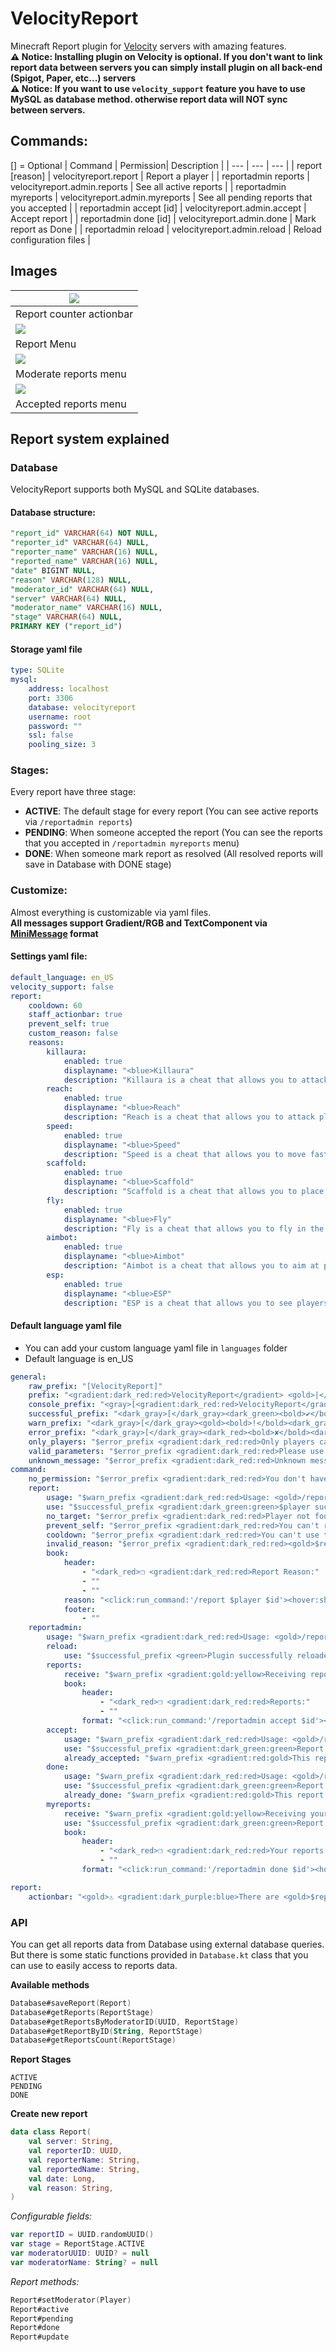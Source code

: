 # VelocityReport
Minecraft Report plugin for [Velocity](https://github.com/PaperMC/Velocity) servers with amazing features.  
**⚠️ Notice: Installing plugin on Velocity is optional. If you don't want to link report data between servers you can simply install plugin on all back-end (Spigot, Paper, etc...) servers**   
**⚠️ Notice: If you want to use `velocity_support` feature you have to use MySQL as database method. otherwise report data will NOT sync between servers.**

## Commands:
[] = Optional
| Command | Permission| Description |
| --- | --- | --- |
| report <player> [reason] | velocityreport.report | Report a player |
| reportadmin reports | velocityreport.admin.reports | See all active reports |
| reportadmin myreports | velocityreport.admin.myreports | See all pending reports that you accepted |
| reportadmin accept [id] | velocityreport.admin.accept | Accept report |
| reportadmin done [id] | velocityreport.admin.done | Mark report as Done |
| reportadmin reload | velocityreport.admin.reload | Reload configuration files |

## Images
| ![](https://i.imgur.com/pDdXDo6.png) |
| --- |
| Report counter actionbar |
| ![](https://i.imgur.com/sMTUcMN.png) |
| Report Menu |
| ![](https://i.imgur.com/JqjPBmN.png) |
| Moderate reports menu |
| ![](https://i.imgur.com/XI1uGjb.png) |
| Accepted reports menu |

## Report system explained
### Database
VelocityReport supports both MySQL and SQLite databases.  
  
#### Database structure:
```sql
"report_id" VARCHAR(64) NOT NULL,
"reporter_id" VARCHAR(64) NULL,
"reporter_name" VARCHAR(16) NULL,
"reported_name" VARCHAR(16) NULL,
"date" BIGINT NULL,
"reason" VARCHAR(128) NULL,
"moderator_id" VARCHAR(64) NULL,
"server" VARCHAR(64) NULL,
"moderator_name" VARCHAR(16) NULL,
"stage" VARCHAR(64) NULL,
PRIMARY KEY ("report_id")
```  
#### Storage yaml file
```yml
type: SQLite
mysql:
    address: localhost
    port: 3306
    database: velocityreport
    username: root
    password: ""
    ssl: false
    pooling_size: 3
```

### Stages:
Every report have three stage:
- **ACTIVE**: The default stage for every report (You can see active reports via `/reportadmin reports`)
- **PENDING**: When someone accepted the report (You can see the reports that you accepted in `/reportadmin myreports` menu)
- **DONE**: When someone mark report as resolved (All resolved reports will save in Database with DONE stage)

### Customize:   
Almost everything is customizable via yaml files.   
**All messages support Gradient/RGB and TextComponent via [MiniMessage](https://docs.adventure.kyori.net/minimessage/) format**

#### Settings yaml file:
```yml
default_language: en_US
velocity_support: false
report:
    cooldown: 60
    staff_actionbar: true
    prevent_self: true
    custom_reason: false
    reasons:
        killaura:
            enabled: true
            displayname: "<blue>Killaura"
            description: "Killaura is a cheat that allows you to attack players without looking at them."
        reach:
            enabled: true
            displayname: "<blue>Reach"
            description: "Reach is a cheat that allows you to attack players from a long distance."
        speed:
            enabled: true
            displayname: "<blue>Speed"
            description: "Speed is a cheat that allows you to move faster than normal."
        scaffold:
            enabled: true
            displayname: "<blue>Scaffold"
            description: "Scaffold is a cheat that allows you to place blocks under you."
        fly:
            enabled: true
            displayname: "<blue>Fly"
            description: "Fly is a cheat that allows you to fly in the air."
        aimbot:
            enabled: true
            displayname: "<blue>Aimbot"
            description: "Aimbot is a cheat that allows you to aim at players automatically."
        esp:
            enabled: true
            displayname: "<blue>ESP"
            description: "ESP is a cheat that allows you to see players through walls."
```

#### Default language yaml file
* You can add your custom language yaml file in `languages` folder
* Default language is en_US
```yml
general:
    raw_prefix: "[VelocityReport]"
    prefix: "<gradient:dark_red:red>VelocityReport</gradient> <gold>|</gold>"
    console_prefix: "<gray>[<gradient:dark_red:red>VelocityReport</gradient>]</gray>"
    successful_prefix: "<dark_gray>[</dark_gray><dark_green><bold>✔</bold><dark_gray>]</dark_gray>"
    warn_prefix: "<dark_gray>[</dark_gray><gold><bold>!</bold><dark_gray>]</dark_gray>"
    error_prefix: "<dark_gray>[</dark_gray><dark_red><bold>✘</bold><dark_gray>]</dark_gray>"
    only_players: "$error_prefix <gradient:dark_red:red>Only players can use this command."
    valid_parameters: "$error_prefix <gradient:dark_red:red>Please use a valid parameter for this command. <dark_gray>($argument)"
    unknown_message: "$error_prefix <gradient:dark_red:red>Unknown message!"
command:
    no_permission: "$error_prefix <gradient:dark_red:red>You don't have permission to use this command! <dark_gray>($permission)"
    report:
        usage: "$warn_prefix <gradient:dark_red:red>Usage: <gold>/report <yellow><user> [reason]"
        use: "$successful_prefix <gradient:dark_green:green>$player successfully reported for <aqua>$reason<aqua>!"
        no_target: "$error_prefix <gradient:dark_red:red>Player not found!"
        prevent_self: "$error_prefix <gradient:dark_red:red>You can't report yourself!"
        cooldown: "$error_prefix <gradient:dark_red:red>You can't use this command for <gold>$time</gold> seconds!"
        invalid_reason: "$error_prefix <gradient:dark_red:red><gold>$reason</gold> is not an invalid reason!"
        book:
            header:
                - "<dark_red>❐ <gradient:dark_red:red>Report Reason:"
                - ""
                - ""
            reason: "<click:run_command:'/report $player $id'><hover:show_text:'<blue>Description: $description \n\n <yellow>Click to report!'><gold>● <dark_blue>$name</hover></click>"
            footer:
                - ""
    reportadmin:
        usage: "$warn_prefix <gradient:dark_red:red>Usage: <gold>/reportadmin <yellow><args>"
        reload:
            use: "$successful_prefix <green>Plugin successfully reloaded!"
        reports:
            receive: "$warn_prefix <gradient:gold:yellow>Receiving reports data from database..."
            book:
                header:
                    - "<dark_red>❐ <gradient:dark_red:red>Reports:"
                    - ""
                format: "<click:run_command:'/reportadmin accept $id'><hover:show_text:'<blue>Reporter: <aqua>$reporter</aqua>\nReported: <aqua>$reported</aqua>\nServer: <aqua>$server</aqua>\n\nReason: <aqua>$reason</aqua>\n\n <yellow>Click to follow up report!'><gold>● <dark_blue>$reported</hover></click>"
        accept:
            usage: "$warn_prefix <gradient:dark_red:red>Usage: <gold>/reportadmin accept <yellow><report id>"
            use: "$successful_prefix <gradient:dark_green:green>Report successfully accepted ($id)!"
            already_accepted: "$warn_prefix <gradient:red:gold>This report doesn't exist or already accepted ($id)!"
        done:
            usage: "$warn_prefix <gradient:dark_red:red>Usage: <gold>/reportadmin done <yellow><report id>"
            use: "$successful_prefix <gradient:dark_green:green>Report successfully done ($id)!"
            already_done: "$warn_prefix <gradient:red:gold>This report doesn't exist or already done ($id)!"
        myreports:
            receive: "$warn_prefix <gradient:gold:yellow>Receiving your reports data from database..."
            use: "$successful_prefix <gradient:dark_green:green>Report successfully done ($id)!"
            book:
                header:
                    - "<dark_red>❐ <gradient:dark_red:red>Your reports:"
                    - ""
                format: "<click:run_command:'/reportadmin done $id'><hover:show_text:'<blue>Reporter: <aqua>$reporter</aqua>\nReported: <aqua>$reported</aqua>\nServer: <aqua>$server</aqua>\n\nReason: <aqua>$reason</aqua>\n\n <yellow>Click to mark as done!'><gold>● <dark_blue>$reported</hover></click>"

report:
    actionbar: "<gold>⚠ <gradient:dark_purple:blue>There are <gold>$reports</gold> reports!"
```

### API
You can get all reports data from Database using external database queries.  
But there is some static functions provided in `Database.kt` class that you can use to easily access to reports data.  
   
**Available methods**   
```kotlin
Database#saveReport(Report)
Database#getReports(ReportStage)
Database#getReportsByModeratorID(UUID, ReportStage)
Database#getReportByID(String, ReportStage)
Database#getReportsCount(ReportStage)
```
   
**Report Stages**   
```
ACTIVE
PENDING
DONE
```
   
**Create new report**   
```kotlin
data class Report(
    val server: String,
    val reporterID: UUID,
    val reporterName: String,
    val reportedName: String,
    val date: Long,
    val reason: String,
)
```   
*Configurable fields:*    
```kotlin
var reportID = UUID.randomUUID()
var stage = ReportStage.ACTIVE
var moderatorUUID: UUID? = null
var moderatorName: String? = null
```   
*Report methods:*   
```kotlin
Report#setModerator(Player)
Report#active
Report#pending
Report#done
Report#update
```
